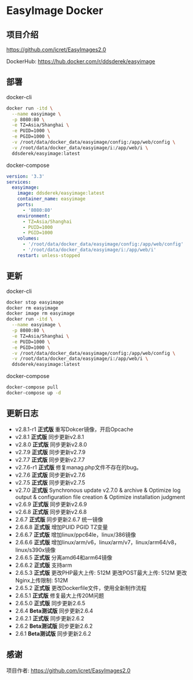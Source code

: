 # EasyImage Docker

## 项目介绍
https://github.com/icret/EasyImages2.0

DockerHub: https://hub.docker.com/r/ddsderek/easyimage

## 部署

docker-cli

``` bash 
docker run -itd \
  --name easyimage \
  -p 8080:80 \
  -e TZ=Asia/Shanghai \
  -e PUID=1000 \
  -e PGID=1000 \
  -v /root/data/docker_data/easyimage/config:/app/web/config \
  -v /root/data/docker_data/easyimage/i:/app/web/i \
  ddsderek/easyimage:latest
```

docker-compose

```yaml
version: '3.3'
services:
  easyimage:
    image: ddsderek/easyimage:latest
    container_name: easyimage
    ports:
      - '8080:80'
    environment:
      - TZ=Asia/Shanghai
      - PUID=1000
      - PGID=1000
    volumes:
      - '/root/data/docker_data/easyimage/config:/app/web/config'
      - '/root/data/docker_data/easyimage/i:/app/web/i'
    restart: unless-stopped
```

## 更新

docker-cli

```bash
docker stop easyimage
docker rm easyimage
docker image rm easyimage
docker run -itd \
  --name easyimage \
  -p 8080:80 \
  -e TZ=Asia/Shanghai \
  -e PUID=1000 \
  -e PGID=1000 \
  -v /root/data/docker_data/easyimage/config:/app/web/config \
  -v /root/data/docker_data/easyimage/i:/app/web/i \
  ddsderek/easyimage:latest
```

docker-compose

```bash
docker-compose pull
docker-compose up -d
```

## 更新日志

- v2.8.1-r1 **正式版** 重写Dokcer镜像，开启Opcache
- v2.8.1 **正式版** 同步更新v2.8.1
- v2.8.0 **正式版** 同步更新v2.8.0
- v2.7.9 **正式版** 同步更新v2.7.9
- v2.7.7 **正式版** 同步更新v2.7.7
- v2.7.6-r1 **正式版** 修复manag.php文件不存在的bug。
- v2.7.6 **正式版** 同步更新v2.7.6
- v2.7.5 **正式版** 同步更新v2.7.5
- v2.7.0 **正式版** Synchronous update v2.7.0 & archive & Optimize log output & configuration file creation & Optimize installation judgment
- v2.6.9 **正式版** 同步更新v2.6.9
- v2.6.8 **正式版** 同步更新v2.6.8
- 2.6.7 **正式版** 同步更新2.6.7  统一镜像
- 2.6.6.8 **正式版** 增加PUID PGID TZ变量
- 2.6.6.7 **正式版** 增加linux/ppc64le，linux/386镜像
- 2.6.6.6 **正式版** 增加linux/arm/v6，linux/arm/v7，linux/arm64/v8，linux/s390x镜像
- 2.6.6.5 **正式版** 分离amd64和arm64镜像
- 2.6.6.2 **正式版** 支持arm
- 2.6.5.3 **正式版** 更改PHP最大上传: 512M 更改POST最大上传: 512M 更改Nginx上传限制: 512M
- 2.6.5.2 **正式版** 更改Dockerfile文件，使用全新制作流程
- 2.6.5.1 **正式版** 修复最大上传20M问题
- 2.6.5.0 **正式版** 同步更新2.6.5 
- 2.6.4 **Beta测试版** 同步更新2.6.4
- 2.6.2.1 **正式版** 同步更新2.6.2
- 2.6.2 **Beta测试版** 同步更新2.6.2
- 2.6.1 **Beta测试版** 同步更新2.6.2

## 感谢

项目作者: https://github.com/icret/EasyImages2.0
